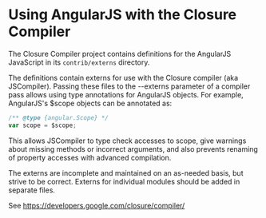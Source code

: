 Using AngularJS with the Closure Compiler
=========================================

The Closure Compiler project contains definitions for the AngularJS JavaScript
in its `contrib/externs` directory.

The definitions contain externs for use with the Closure compiler (aka
JSCompiler). Passing these files to the --externs parameter of a compiler
pass allows using type annotations for AngularJS objects. For example,
AngularJS's $scope objects can be annotated as:
```js
/** @type {angular.Scope} */
var scope = $scope;
```

This allows JSCompiler to type check accesses to scope, give warnings about
missing methods or incorrect arguments, and also prevents renaming of property
accesses with advanced compilation.

The externs are incomplete and maintained on an as-needed basis, but strive to
be correct. Externs for individual modules should be added in separate files.

See https://developers.google.com/closure/compiler/
